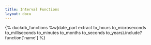 ```yaml
---
title: Interval Functions
layout: docu
---
```


{% duckdb_functions %w(date_part extract to_hours to_microseconds to_milliseconds to_minutes to_months to_seconds to_years).include? function['name'] %}
